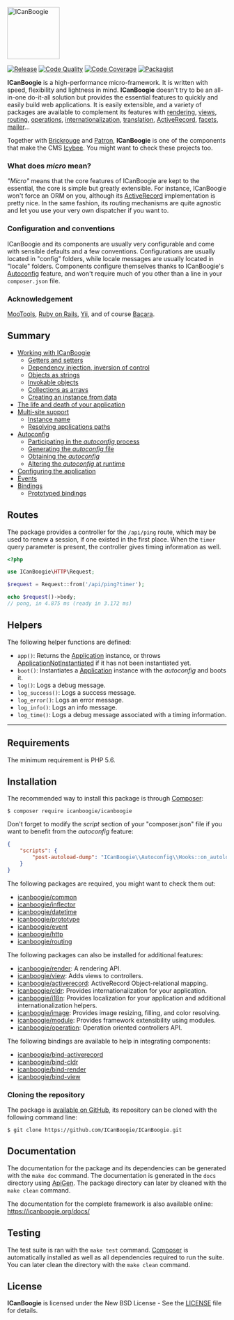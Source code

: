 <p><img height="120" src="https://cdn.rawgit.com/ICanBoogie/app-hello/master/web/assets/icanboogie.svg" alt="ICanBoogie" /></p>

[![Release](https://img.shields.io/packagist/v/ICanBoogie/ICanBoogie.svg)](https://packagist.org/packages/icanboogie/icanboogie)
[![Code Quality](https://img.shields.io/scrutinizer/g/ICanBoogie/ICanBoogie/master.svg)](https://scrutinizer-ci.com/g/ICanBoogie/ICanBoogie)
[![Code Coverage](https://img.shields.io/coveralls/ICanBoogie/ICanBoogie/master.svg)](https://coveralls.io/r/ICanBoogie/ICanBoogie)
[![Packagist](https://img.shields.io/packagist/dt/icanboogie/icanboogie.svg)](https://packagist.org/packages/icanboogie/icanboogie)

**ICanBoogie** is a high-performance micro-framework. It is written with speed, flexibility and
lightness in mind. **ICanBoogie** doesn't try to be an all-in-one do-it-all solution but provides the
essential features to quickly and easily build web applications. It is easily extensible, and a
variety of packages are available to complement its features with [rendering](https://github.com/icanboogie/render), [views](https://github.com/icanboogie/view), [routing](https://github.com/icanboogie/routing),
[operations](https://github.com/icanboogie/operation), [internationalization](https://github.com/icanboogie/cldr), [translation](https://github.com/icanboogie/i18n), [ActiveRecord](https://github.com/icanboogie/activerecord), [facets](https://github.com/icanboogie/facets), [mailer](https://github.com/icanboogie/mailer)…

Together with [Brickrouge](http://brickrouge.org) and [Patron](https://github.com/Icybee/Patron),
**ICanBoogie** is one of the components that make the CMS [Icybee](http://icybee.org). You might want
to check these projects too.





### What does _micro_ mean?

_"Micro"_ means that the core features of ICanBoogie are kept to the essential, the core is simple
but greatly extensible. For instance, ICanBoogie won't force an ORM on you, although its
[ActiveRecord](https://github.com/ICanBoogie/ActiveRecord) implementation is pretty nice. In the
same fashion, its routing mechanisms are quite agnostic and let you use your very own
dispatcher if you want to.





### Configuration and conventions

ICanBoogie and its components are usually very configurable and come with sensible defaults and a
few conventions. Configurations are usually located in "config" folders, while locale messages are
usually located in "locale" folders. Components configure themselves thanks to ICanBoogie's
[Autoconfig][] feature, and won't require much of you other than a line in your
`composer.json` file.





### Acknowledgement

[MooTools](http://mootools.net/), [Ruby on Rails](http://rubyonrails.org),
[Yii](http://www.yiiframework.com), and of course [Bacara](http://www.youtube.com/watch?v=KGuFn0RPgaE).





## Summary

- [Working with ICanBoogie](https://icanboogie.org/docs/4.0/icanboogie#working-with-icanboogie)
	- [Getters and setters](https://icanboogie.org/docs/4.0/icanboogie#getters-and-setters)
	- [Dependency injection, inversion of control](https://icanboogie.org/docs/4.0/icanboogie#dependency-injection-inversion-of-control)
	- [Objects as strings](https://icanboogie.org/docs/4.0/icanboogie#objects-as-strings)
	- [Invokable objects](https://icanboogie.org/docs/4.0/icanboogie#invokable-objects)
	- [Collections as arrays](https://icanboogie.org/docs/4.0/icanboogie#collections-as-arrays)
	- [Creating an instance from data](https://icanboogie.org/docs/4.0/icanboogie#creating-an-instance-from-data)
- [The life and death of your application](https://icanboogie.org/docs/4.0/life-and-death)
- [Multi-site support](https://icanboogie.org/docs/4.0/multi-site)
	- [Instance name](https://icanboogie.org/docs/4.0/multi-site#instance-name)
	- [Resolving applications paths](https://icanboogie.org/docs/4.0/multi-site#resolving-applications-paths)
- [Autoconfig](https://icanboogie.org/docs/4.0/autoconfig)
    - [Participating in the _autoconfig_ process](https://icanboogie.org/docs/4.0/autoconfig#participating-in-the-autoconfig-process)
	- [Generating the _autoconfig_ file](https://icanboogie.org/docs/4.0/autoconfig#generating-the-autoconfig-file)
	- [Obtaining the _autoconfig_](https://icanboogie.org/docs/4.0/autoconfig#obtaining-the-autoconfig)
	- [Altering the _autoconfig_ at runtime](https://icanboogie.org/docs/4.0/autoconfig#altering-the-autoconfig-at-runtime)
- [Configuring the application](https://icanboogie.org/docs/4.0/configuration)
- [Events](https://icanboogie.org/docs/4.0/life-and-death#events)
- [Bindings](https://icanboogie.org/docs/4.0/bindings)
    - [Prototyped bindings](https://icanboogie.org/docs/4.0/bindings#prototyped-bindings)





## Routes

The package provides a controller for the `/api/ping` route, which may be used to renew a session,
if one existed in the first place. When the `timer` query parameter is present, the controller
gives timing information as well.

```php
<?php

use ICanBoogie\HTTP\Request;

$request = Request::from('/api/ping?timer');

echo $request()->body;
// pong, in 4.875 ms (ready in 3.172 ms)
```





## Helpers

The following helper functions are defined:

- `app()`: Returns the [Application][] instance, or throws [ApplicationNotInstantiated][] if it has
not been instantiated yet.
- `boot()`: Instantiates a [Application][] instance with the _autoconfig_ and boots it.
- `log()`: Logs a debug message.
- `log_success()`: Logs a success message.
- `log_error()`: Logs an error message.
- `log_info()`: Logs an info message.
- `log_time()`: Logs a debug message associated with a timing information.





----------





## Requirements

The minimum requirement is PHP 5.6.





## Installation

The recommended way to install this package is through [Composer](http://getcomposer.org/):

```
$ composer require icanboogie/icanboogie
```

Don't forget to modify the _script_ section of your "composer.json" file if you want to benefit
from the _autoconfig_ feature:

```json
{
	"scripts": {
		"post-autoload-dump": "ICanBoogie\\Autoconfig\\Hooks::on_autoload_dump"
	}
}
```

The following packages are required, you might want to check them out:

- [icanboogie/common](https://github.com/ICanBoogie/Common)
- [icanboogie/inflector](https://github.com/ICanBoogie/Inflector)
- [icanboogie/datetime](https://github.com/ICanBoogie/DateTime)
- [icanboogie/prototype](https://github.com/ICanBoogie/Prototype)
- [icanboogie/event](https://github.com/ICanBoogie/Event)
- [icanboogie/http](https://github.com/ICanBoogie/HTTP)
- [icanboogie/routing](https://github.com/ICanBoogie/Routing)

The following packages can also be installed for additional features:

- [icanboogie/render][]: A rendering API.
- [icanboogie/view][]: Adds views to controllers.
- [icanboogie/activerecord](https://github.com/ICanBoogie/ActiveRecord): ActiveRecord Object-relational mapping.
- [icanboogie/cldr](https://github.com/ICanBoogie/CLDR): Provides internationalization for
your application.
- [icanboogie/i18n](https://github.com/ICanBoogie/I18n): Provides localization for your application
and additional internationalization helpers.
- [icanboogie/image](https://github.com/ICanBoogie/Image): Provides image resizing, filling,
and color resolving.
- [icanboogie/module][]: Provides framework extensibility using modules.
- [icanboogie/operation][]: Operation oriented controllers API.

The following bindings are available to help in integrating components:

- [icanboogie/bind-activerecord][]
- [icanboogie/bind-cldr][]
- [icanboogie/bind-render][]
- [icanboogie/bind-view][]





### Cloning the repository

The package is [available on GitHub](https://github.com/ICanBoogie/ICanBoogie), its repository can be
cloned with the following command line:

	$ git clone https://github.com/ICanBoogie/ICanBoogie.git





## Documentation

The documentation for the package and its dependencies can be generated with the `make doc`
command. The documentation is generated in the `docs` directory using [ApiGen](http://apigen.org/).
The package directory can later by cleaned with the `make clean` command.

The documentation for the complete framework is also available online: <https://icanboogie.org/docs/>





## Testing

The test suite is ran with the `make test` command. [Composer](http://getcomposer.org/) is
automatically installed as well as all dependencies required to run the suite. You can later
clean the directory with the `make clean` command.





## License

**ICanBoogie** is licensed under the New BSD License - See the [LICENSE](LICENSE) file for details.





[icanboogie/accessor]:          https://github.com/ICanBoogie/Accessor
[icanboogie/bind-activerecord]: https://github.com/ICanBoogie/bind-activerecord
[icanboogie/bind-cldr]:         https://github.com/ICanBoogie/bind-cldr
[icanboogie/bind-render]:       https://github.com/ICanBoogie/bind-render
[icanboogie/bind-view]:         https://github.com/ICanBoogie/bind-view
[icanboogie/module]:            https://github.com/ICanBoogie/Module
[icanboogie/operation]:         https://github.com/ICanBoogie/Operation
[icanboogie/prototype]:         https://github.com/ICanBoogie/Prototype
[icanboogie/render]:            https://github.com/ICanBoogie/Render
[icanboogie/view]:              https://github.com/ICanBoogie/View
[Prototype package]:            https://github.com/ICanBoogie/Prototype

[ApplicationNotInstantiated]:   https://icanboogie.org/api/icanboogie/4.0/class-ICanBoogie.ApplicationNotInstantiated.html

[Application]:                  https://icanboogie.org/docs/4.0/the-application-class
[Autoconfig]:                   https://icanboogie.org/docs/4.0/autoconfig
[Composer]:                     http://getcomposer.org/
